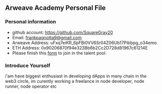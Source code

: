 ## Arweave Academy Personal File

### Personal information

- github account: https://github.com/SquareGray20
- Email: frankpagnotta9@gmail.com
- Arweave Address: uFxq7eiKR_6pFBi0VV6Sr04Z06Ub17Pibbpg_o34emo
- ETH Address: 0x90206870f94e323Bb6b2Cc2D728d81967c61214E
- Please finish this [form](https://docs.google.com/forms/d/e/1FAIpQLSfWA5fIIcBgmRppm3jNz5vmf9Mai_QMVil-2pO4r7YKn_Zhtw/viewform?usp=sf_link) to join in the talent pool.

### Introduce Yourself
 i'am have biggest enthusiast in developing dApps in many chain in the web3 circle, im curently working a freelance in node developer, node runner, node operator etc
